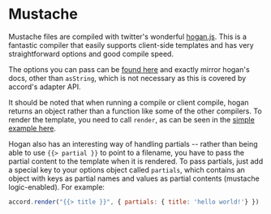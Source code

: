 Mustache
========

Mustache files are compiled with twitter's wonderful [hogan.js](https://github.com/twitter/hogan.js). This is a fantastic compiler that easily supports client-side templates and has very straightforward options and good compile speed.

The options you can pass can be [found here](https://github.com/twitter/hogan.js#compilation-options) and exactly mirror hogan's docs, other than `asString`, which is not necessary as this is covered by accord's adapter API.

It should be noted that when running a compile or client compile, hogan returns an object rather than a function like some of the other compilers. To render the template, you need to call `render`, as can be seen in the [simple example here](https://github.com/twitter/hogan.js#basics).

Hogan also has an interesting way of handling partials -- rather than being able to use `{{> partial }}` to point to a filename, you have to pass the partial content to the template when it is rendered. To pass partials, just add a special key to your options object called `partials`, which contains an object with keys as partial names and values as partial contents (mustache logic-enabled). For example:

```js
accord.render("{{> title }}", { partials: { title: 'hello world!'} })
```

